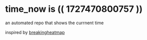 # time_now is (( 1727470800757 ))

an automated repo that shows the currnent time

inspired by [breakingheatmap](https://github.com/breakingheatmap/breakingheatmap)